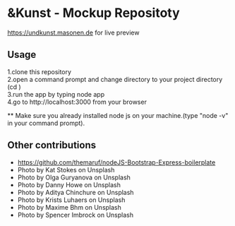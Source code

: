 # &Kunst - Mockup Repositoty

https://undkunst.masonen.de for live preview

## Usage

  1.clone this repository<br/>
  2.open a command prompt and change directory to your project directory (cd <your project directory>)<br/>
  3.run the app by typing node app<br/>
  4.go to http://localhost:3000 from your browser<br/>
  
** Make sure you already installed node js on your machine.(type "node -v" in your command prompt).

## Other contributions
- https://github.com/themaruf/nodeJS-Bootstrap-Express-boilerplate
- Photo by Kat Stokes on Unsplash
- Photo by Olga Guryanova on Unsplash
- Photo by Danny Howe on Unsplash
- Photo by Aditya Chinchure on Unsplash
- Photo by Krists Luhaers on Unsplash
- Photo by Maxime Bhm on Unsplash
- Photo by Spencer Imbrock on Unsplash
